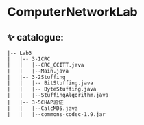 # ComputerNetworkLab

## ✨ catalogue:
```
|-- Lab3
|   |-- 3-1CRC
|   |   |--CRC_CCITT.java
|   |   |--Main.java
|   |-- 3-2Stuffing
|   |   |-- BitStuffing.java
|   |   |-- ByteStuffing.java
|   |   |--StuffingAlgorithm.java
|   |-- 3-5CHAP验证
|   |   |--CalcMD5.java
|   |   |--commons-codec-1.9.jar
```
